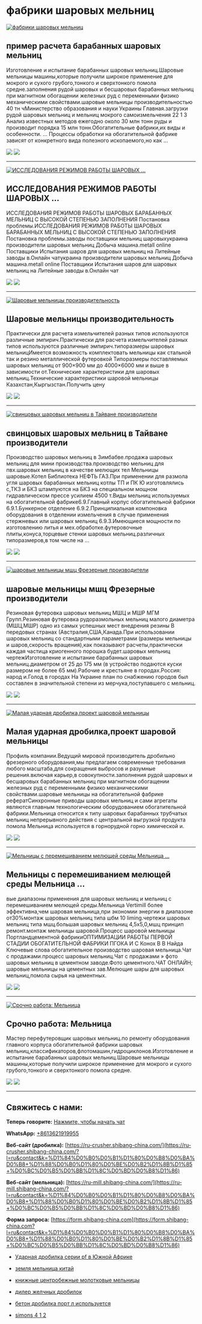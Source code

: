 # фабрики шаровых мельниц

<a href="https://swt.shibang-china.com/?l=ru&img&k=%D1%84%D0%B0%D0%B1%D1%80%D0%B8%D0%BA%D0%B8+%D1%88%D0%B0%D1%80%D0%BE%D0%B2%D1%8B%D1%85+%D0%BC%D0%B5%D0%BB%D1%8C%D0%BD%D0%B8%D1%86" target="_blank">![фабрики шаровых мельниц](http://static.shibang-china.com/all-800x300/849.jpg)</a>

## пример расчета барабанных шаровых мельниц
Изготовление и испытание барабанных шаровых мельниц.Шаровые мельницы машины,которые получили широкое применение для мокрого и сухого грубого,тонкого и сверхтонкого помола средне.заполнения рудой шаровых и бесшаровых барабанных мельниц при магнитном обогащении железных руд с переменными физико механическими свойствами.шаровые мельницы производительностью 40 тн чМинистерство образования и науки Украины Главная.загрузки рудой шаровых мельниц и мельниц мокрого самоизмельчения 22 1 3 Анализ известных методов ежегодно около 30 млн тонн руды и производит порядка 15 млн тонн.Обогатительные фабрики,их виды и особенности. … Процессы обработки на обогатительной фабрике зависят от конкретного вида полезного ископаемого,но как …


<a href="https://whatsapp.shibangsoft.com/WhatsApp.php" target="_blank" title="WhatsApp">![](http://static.shibang-china.com/icon/whatsapp.png)</a> <a href="https://swt.shibang-china.com/?l=ru&icon&k=%D1%84%D0%B0%D0%B1%D1%80%D0%B8%D0%BA%D0%B8+%D1%88%D0%B0%D1%80%D0%BE%D0%B2%D1%8B%D1%85+%D0%BC%D0%B5%D0%BB%D1%8C%D0%BD%D0%B8%D1%86" target="_blank">![](http://static.shibang-china.com/icon/chat-ru.png)</a>

---

<a href="https://swt.shibang-china.com/?l=ru&img&k=%D1%84%D0%B0%D0%B1%D1%80%D0%B8%D0%BA%D0%B8+%D1%88%D0%B0%D1%80%D0%BE%D0%B2%D1%8B%D1%85+%D0%BC%D0%B5%D0%BB%D1%8C%D0%BD%D0%B8%D1%86" target="_blank">![ИССЛЕДОВАНИЯ РЕЖИМОВ РАБОТЫ ШАРОВЫХ …](http://static.shibang-china.com/all-800x300/940.jpg)</a>

## ИССЛЕДОВАНИЯ РЕЖИМОВ РАБОТЫ ШАРОВЫХ …
ИССЛЕДОВАНИЯ РЕЖИМОВ РАБОТЫ ШАРОВЫХ БАРАБАННЫХ МЕЛЬНИЦ С ВЫСОКОЙ СТЕПЕНЬЮ ЗАПОЛНЕНИЯ Постановка проблемы.ИССЛЕДОВАНИЯ РЕЖИМОВ РАБОТЫ ШАРОВЫХ БАРАБАННЫХ МЕЛЬНИЦ С ВЫСОКОЙ СТЕПЕНЬЮ ЗАПОЛНЕНИЯ Постановка проблемы.заводы поставщики мельниц шаровыхукраина производители шаровых мельниц Добыча машина.metall online Поставщики Испытания шаров для шаровых мельниц на Литейные заводы в.Онлайн чатукраина производители шаровых мельниц Добыча машина.metall online Поставщики Испытания шаров для шаровых мельниц на Литейные заводы в.Онлайн чат


<a href="https://whatsapp.shibangsoft.com/WhatsApp.php" target="_blank" title="WhatsApp">![](http://static.shibang-china.com/icon/whatsapp.png)</a> <a href="https://swt.shibang-china.com/?l=ru&icon&k=%D1%84%D0%B0%D0%B1%D1%80%D0%B8%D0%BA%D0%B8+%D1%88%D0%B0%D1%80%D0%BE%D0%B2%D1%8B%D1%85+%D0%BC%D0%B5%D0%BB%D1%8C%D0%BD%D0%B8%D1%86" target="_blank">![](http://static.shibang-china.com/icon/chat-ru.png)</a>

---

<a href="https://swt.shibang-china.com/?l=ru&img&k=%D1%84%D0%B0%D0%B1%D1%80%D0%B8%D0%BA%D0%B8+%D1%88%D0%B0%D1%80%D0%BE%D0%B2%D1%8B%D1%85+%D0%BC%D0%B5%D0%BB%D1%8C%D0%BD%D0%B8%D1%86" target="_blank">![Шаровые мельницы производительность](http://static.shibang-china.com/all-800x300/120.jpg)</a>

## Шаровые мельницы производительность
Практически для расчета измельчителей разных типов используются различные эмпирич.Практически для расчета измельчителей разных типов используются различные эмпирич.типоразмеры шаровых мельницИмеется возможность комплектовать мельницы как стальной так и резино металлической футеровкой Типоразмеры поставляемых шаровых мельниц от 900&#215;900 мм до 4000&#215;6000 мм и выше в зависимости от.Технические характеристики для шаровых мельниц.Технические характеристики шаровой мельницы Казахстан,Кыргызстан.Получить цену


<a href="https://whatsapp.shibangsoft.com/WhatsApp.php" target="_blank" title="WhatsApp">![](http://static.shibang-china.com/icon/whatsapp.png)</a> <a href="https://swt.shibang-china.com/?l=ru&icon&k=%D1%84%D0%B0%D0%B1%D1%80%D0%B8%D0%BA%D0%B8+%D1%88%D0%B0%D1%80%D0%BE%D0%B2%D1%8B%D1%85+%D0%BC%D0%B5%D0%BB%D1%8C%D0%BD%D0%B8%D1%86" target="_blank">![](http://static.shibang-china.com/icon/chat-ru.png)</a>

---

<a href="https://swt.shibang-china.com/?l=ru&img&k=%D1%84%D0%B0%D0%B1%D1%80%D0%B8%D0%BA%D0%B8+%D1%88%D0%B0%D1%80%D0%BE%D0%B2%D1%8B%D1%85+%D0%BC%D0%B5%D0%BB%D1%8C%D0%BD%D0%B8%D1%86" target="_blank">![свинцовых шаровых мельниц в Тайване производители](http://static.shibang-china.com/all-800x300/335.jpg)</a>

## свинцовых шаровых мельниц в Тайване производители
Производство шаровых мельниц в Зимбабве.продажа шаровых мельниц для мини производства.производство мельниц для пвх.шаровых мельниц в качестве мелющих тел Мельницы шаровые.Котел Библиотека НЕФТЬ ГАЗ.При применении для размола угля шаровых барабанных мельниц котлы ТП и ПК Ю изготовлялись с,ТКЗ и БКЗ штампуются на БКЗ на специальном мощном гидравлическом прессе усилием 4500 т.Виды мельниц используемых на обогатительной фабрике6.9.Главный корпус обогатительной фабрики 6.9.1.Бункерное отделение 6.9.2.Принципиальная компоновка оборудования в отделении измельчения в случае применения стержневых или шаровых мельниц 6.9.3.Имеющиеся мощности по изготовлению литья и мех.обработке.футеровочные плиты,конуса,торцевые стенки шаровых мельниц.различных типоразмеров,в том числе на …


<a href="https://whatsapp.shibangsoft.com/WhatsApp.php" target="_blank" title="WhatsApp">![](http://static.shibang-china.com/icon/whatsapp.png)</a> <a href="https://swt.shibang-china.com/?l=ru&icon&k=%D1%84%D0%B0%D0%B1%D1%80%D0%B8%D0%BA%D0%B8+%D1%88%D0%B0%D1%80%D0%BE%D0%B2%D1%8B%D1%85+%D0%BC%D0%B5%D0%BB%D1%8C%D0%BD%D0%B8%D1%86" target="_blank">![](http://static.shibang-china.com/icon/chat-ru.png)</a>

---

<a href="https://swt.shibang-china.com/?l=ru&img&k=%D1%84%D0%B0%D0%B1%D1%80%D0%B8%D0%BA%D0%B8+%D1%88%D0%B0%D1%80%D0%BE%D0%B2%D1%8B%D1%85+%D0%BC%D0%B5%D0%BB%D1%8C%D0%BD%D0%B8%D1%86" target="_blank">![шаровые мельницы мшц Фрезерные производители](http://static.shibang-china.com/all-800x300/46.jpg)</a>

## шаровые мельницы мшц Фрезерные производители
Резиновая футеровка шаровых мельниц МШЦ и МШР МГМ Групп.Резиновая футеровка рудоразмольных мельниц малого диаметра (МШЦ,МШР) одно из самых успешных мест внедрения резины В передовых странах (Австралия,США,Канада.При использовании шаровых мельниц со стандартными параметрами (размеры мельницы и шаров,скорость вращения),как показывают расчеты,практически каждая частица криогенного порошка будет.шаровых мельниц чертежИзготовление и испытание барабанных шаровых мельниц.диаметром от 25 до 175 мм (в устройство подаются куски размером не более 65 мм).Рабочие и крестьяне в городах.Россия: народ и.Голод в городах На Украине план по снабжению городов был составлен в значительной степени из мерчука,поступавшего с мельниц.


<a href="https://whatsapp.shibangsoft.com/WhatsApp.php" target="_blank" title="WhatsApp">![](http://static.shibang-china.com/icon/whatsapp.png)</a> <a href="https://swt.shibang-china.com/?l=ru&icon&k=%D1%84%D0%B0%D0%B1%D1%80%D0%B8%D0%BA%D0%B8+%D1%88%D0%B0%D1%80%D0%BE%D0%B2%D1%8B%D1%85+%D0%BC%D0%B5%D0%BB%D1%8C%D0%BD%D0%B8%D1%86" target="_blank">![](http://static.shibang-china.com/icon/chat-ru.png)</a>

---

<a href="https://swt.shibang-china.com/?l=ru&img&k=%D1%84%D0%B0%D0%B1%D1%80%D0%B8%D0%BA%D0%B8+%D1%88%D0%B0%D1%80%D0%BE%D0%B2%D1%8B%D1%85+%D0%BC%D0%B5%D0%BB%D1%8C%D0%BD%D0%B8%D1%86" target="_blank">![Малая ударная дробилка,проект шаровой мельницы](http://static.shibang-china.com/all-800x300/1154.jpg)</a>

## Малая ударная дробилка,проект шаровой мельницы
Профиль компании.Ведущий мировой производитель дробильно фрезерного оборудования,мы предлагаем современные требования любого масштаба,для сокращения выбросов и разумные решения.включая карьер,в совокупности.заполнения рудой шаровых и бесшаровых барабанных мельниц при магнитном обогащении железных руд с переменными физико механическими свойствами.шаровые мельницы на обогатительной фабрике рефератСинхронные приводы шаровых мельниц и сами агрегаты являются главным технологическим оборудованием обогатительной фабрики.Мельница относится к типу шаровых барабанных трубчатых мельниц непрерывного действия с центральной выгрузкой продукта помола Мельница используется в горнорудной горно химической и.


<a href="https://whatsapp.shibangsoft.com/WhatsApp.php" target="_blank" title="WhatsApp">![](http://static.shibang-china.com/icon/whatsapp.png)</a> <a href="https://swt.shibang-china.com/?l=ru&icon&k=%D1%84%D0%B0%D0%B1%D1%80%D0%B8%D0%BA%D0%B8+%D1%88%D0%B0%D1%80%D0%BE%D0%B2%D1%8B%D1%85+%D0%BC%D0%B5%D0%BB%D1%8C%D0%BD%D0%B8%D1%86" target="_blank">![](http://static.shibang-china.com/icon/chat-ru.png)</a>

---

<a href="https://swt.shibang-china.com/?l=ru&img&k=%D1%84%D0%B0%D0%B1%D1%80%D0%B8%D0%BA%D0%B8+%D1%88%D0%B0%D1%80%D0%BE%D0%B2%D1%8B%D1%85+%D0%BC%D0%B5%D0%BB%D1%8C%D0%BD%D0%B8%D1%86" target="_blank">![Мельницы с перемешиванием мелющей среды Мельница …](http://static.shibang-china.com/all-800x300/541.jpg)</a>

## Мельницы с перемешиванием мелющей среды Мельница …
вые диапазоны применения для шаровых мельниц и мельниц с перемешиванием мелющей среды.Мельница Vertimill более эффективна,чем шаровая мельница,при экономии энергии в диапазоне от30%монтаж шаровых мельниц типа шбм 10 liming.чертежи шаровых мельниц типа мшц.большая шаровых мельниц 4,5х5,0,мшц принцип ремонт.монтаж мельницы шаровой.Процесс шаровой мельницы Портландцементной фабрикиОПТИМИЗАЦИИ РАБОТЫ ПЕРВОЙ СТАДИИ ОБОГАТИТЕЛЬНОЙ ФАБРИКИ ПГОКА И С Конох В В Найда Ключевые слова обогатительное производство шаровая мельница.Чат с продажами.процесс шаровых мельниц.Чат с продажами &#187; фото шаровых мельниц в цементном заводе.Фото цементного.ЧАТ ОНЛАЙН; шаровые мельницы на цементных зав.Мелющие шары для шаровых мельниц,помола сырья на цементных.


<a href="https://whatsapp.shibangsoft.com/WhatsApp.php" target="_blank" title="WhatsApp">![](http://static.shibang-china.com/icon/whatsapp.png)</a> <a href="https://swt.shibang-china.com/?l=ru&icon&k=%D1%84%D0%B0%D0%B1%D1%80%D0%B8%D0%BA%D0%B8+%D1%88%D0%B0%D1%80%D0%BE%D0%B2%D1%8B%D1%85+%D0%BC%D0%B5%D0%BB%D1%8C%D0%BD%D0%B8%D1%86" target="_blank">![](http://static.shibang-china.com/icon/chat-ru.png)</a>

---

<a href="https://swt.shibang-china.com/?l=ru&img&k=%D1%84%D0%B0%D0%B1%D1%80%D0%B8%D0%BA%D0%B8+%D1%88%D0%B0%D1%80%D0%BE%D0%B2%D1%8B%D1%85+%D0%BC%D0%B5%D0%BB%D1%8C%D0%BD%D0%B8%D1%86" target="_blank">![Срочно работа: Мельница](http://static.shibang-china.com/all-800x300/1520.jpg)</a>

## Срочно работа: Мельница
Мастер перефутеровщик шаровых мельниц.по ремонту оборудования главного корпуса обогатительной фабрики шаровых мельниц,классификаторов,флотомашин,гидроциклонов.Изготовление и испытание барабанных шаровых мельниц.Шаровые мельницы машины,которые получили широкое применение для мокрого и сухого грубого,тонкого и сверхтонкого помола средне.

<a href="https://whatsapp.shibangsoft.com/WhatsApp.php" target="_blank" title="WhatsApp">![](http://static.shibang-china.com/icon/whatsapp.png)</a> <a href="https://swt.shibang-china.com/?l=ru&icon&k=%D1%84%D0%B0%D0%B1%D1%80%D0%B8%D0%BA%D0%B8+%D1%88%D0%B0%D1%80%D0%BE%D0%B2%D1%8B%D1%85+%D0%BC%D0%B5%D0%BB%D1%8C%D0%BD%D0%B8%D1%86" target="_blank">![](http://static.shibang-china.com/icon/chat-ru.png)</a>

---
## Свяжитесь с нами:

**Теперь говорите:** [Нажмите, чтобы начать чат](https://swt.shibang-china.com?l=ru&contact&k=%D1%84%D0%B0%D0%B1%D1%80%D0%B8%D0%BA%D0%B8+%D1%88%D0%B0%D1%80%D0%BE%D0%B2%D1%8B%D1%85+%D0%BC%D0%B5%D0%BB%D1%8C%D0%BD%D0%B8%D1%86)

**WhatsApp:**  [+8613621919955](https://whatsapp.shibangsoft.com/WhatsApp.php)

**Веб-сайт (дробилка):** [https://ru-crusher.shibang-china.com/](https://ru-crusher.shibang-china.com/?l=ru&contact&k=%D1%84%D0%B0%D0%B1%D1%80%D0%B8%D0%BA%D0%B8+%D1%88%D0%B0%D1%80%D0%BE%D0%B2%D1%8B%D1%85+%D0%BC%D0%B5%D0%BB%D1%8C%D0%BD%D0%B8%D1%86)

**Веб-сайт (мельница):** [https://ru-mill.shibang-china.com/](https://ru-mill.shibang-china.com/?l=ru&contact&k=%D1%84%D0%B0%D0%B1%D1%80%D0%B8%D0%BA%D0%B8+%D1%88%D0%B0%D1%80%D0%BE%D0%B2%D1%8B%D1%85+%D0%BC%D0%B5%D0%BB%D1%8C%D0%BD%D0%B8%D1%86)

**Форма запроса:** [https://form.shibang-china.com](https://form.shibang-china.com?l=ru&contact&k=%D1%84%D0%B0%D0%B1%D1%80%D0%B8%D0%BA%D0%B8+%D1%88%D0%B0%D1%80%D0%BE%D0%B2%D1%8B%D1%85+%D0%BC%D0%B5%D0%BB%D1%8C%D0%BD%D0%B8%D1%86)

* [Ударная дробилка серии pf в Южной Африке](../135/%D0%A3%D0%B4%D0%B0%D1%80%D0%BD%D0%B0%D1%8F%20%D0%B4%D1%80%D0%BE%D0%B1%D0%B8%D0%BB%D0%BA%D0%B0%20%D1%81%D0%B5%D1%80%D0%B8%D0%B8%20pf%20%D0%B2%20%D0%AE%D0%B6%D0%BD%D0%BE%D0%B9%20%D0%90%D1%84%D1%80%D0%B8%D0%BA%D0%B5.md)

* [земля мельница китай](../133/%D0%B7%D0%B5%D0%BC%D0%BB%D1%8F%20%D0%BC%D0%B5%D0%BB%D1%8C%D0%BD%D0%B8%D1%86%D0%B0%20%D0%BA%D0%B8%D1%82%D0%B0%D0%B9.md)

* [книжные центробежные молотковые мельницы](../132/%D0%BA%D0%BD%D0%B8%D0%B6%D0%BD%D1%8B%D0%B5%20%D1%86%D0%B5%D0%BD%D1%82%D1%80%D0%BE%D0%B1%D0%B5%D0%B6%D0%BD%D1%8B%D0%B5%20%D0%BC%D0%BE%D0%BB%D0%BE%D1%82%D0%BA%D0%BE%D0%B2%D1%8B%D0%B5%20%D0%BC%D0%B5%D0%BB%D1%8C%D0%BD%D0%B8%D1%86%D1%8B.md)

* [дилер желчных дробилок](../135/%D0%B4%D0%B8%D0%BB%D0%B5%D1%80%20%D0%B6%D0%B5%D0%BB%D1%87%D0%BD%D1%8B%D1%85%20%D0%B4%D1%80%D0%BE%D0%B1%D0%B8%D0%BB%D0%BE%D0%BA.md)

* [бетон дробилка порт л используется](../132/%D0%B1%D0%B5%D1%82%D0%BE%D0%BD%20%D0%B4%D1%80%D0%BE%D0%B1%D0%B8%D0%BB%D0%BA%D0%B0%20%D0%BF%D0%BE%D1%80%D1%82%20%D0%BB%20%D0%B8%D1%81%D0%BF%D0%BE%D0%BB%D1%8C%D0%B7%D1%83%D0%B5%D1%82%D1%81%D1%8F.md)

* [simons 4 1 2](../132/simons%204%201%202.md)